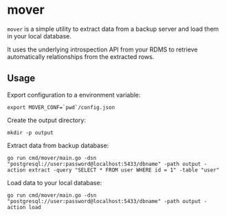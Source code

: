 # mover

`mover` is a simple utility to extract data from a backup server and load them in your local database.

It uses the underlying introspection API from your RDMS to retrieve automatically relationships from the extracted rows.

## Usage

Export configuration to a environment variable:

```console
export MOVER_CONF=`pwd`/config.json
```

Create the output directory:

```console
mkdir -p output
```

Extract data from backup database:

```console
go run cmd/mover/main.go -dsn "postgresql://user:password@localhost:5433/dbname" -path output -action extract -query "SELECT * FROM user WHERE id = 1" -table "user"
```

Load data to your local database:

```console
go run cmd/mover/main.go -dsn "postgresql://user:password@localhost:5433/dbname" -path output -action load
```
